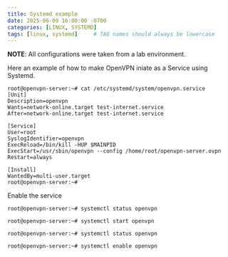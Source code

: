 ```yaml
---
title: Systemd example
date: 2025-06-09 16:00:00 -0700
categories: [LINUX, SYSTEMD]
tags: [linux, systemd]     # TAG names should always be lowercase
---
```


**NOTE**: All configurations were taken from a lab environment.

Here an example of how to make OpenVPN iniate as a Service using Systemd.

```
root@openvpn-server:~# cat /etc/systemd/system/openvpn.service
[Unit]
Description=openvpn
Wants=network-online.target test-internet.service
After=network-online.target test-internet.service

[Service]
User=root
SyslogIdentifier=openvpn
ExecReload=/bin/kill -HUP $MAINPID
ExecStart=/usr/sbin/openvpn --config /home/root/openvpn-server.ovpn
Restart=always

[Install]
WantedBy=multi-user.target
root@openvpn-server:~# 
```

Enable the service

```
root@openvpn-server:~# systemctl status openvpn

root@openvpn-server:~# systemctl start openvpn

root@openvpn-server:~# systemctl status openvpn

root@openvpn-server:~# systemctl enable openvpn
```